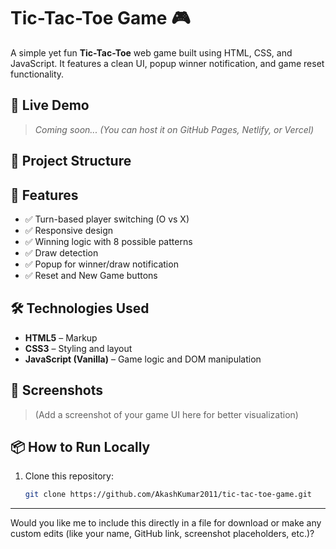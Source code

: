 # Tic-Tac-Toe Game 🎮

A simple yet fun **Tic-Tac-Toe** web game built using HTML, CSS, and JavaScript. It features a clean UI, popup winner notification, and game reset functionality.

## 🔗 Live Demo
> _Coming soon... (You can host it on GitHub Pages, Netlify, or Vercel)_

## 📁 Project Structure


## 🚀 Features

- ✅ Turn-based player switching (O vs X)
- ✅ Responsive design
- ✅ Winning logic with 8 possible patterns
- ✅ Draw detection
- ✅ Popup for winner/draw notification
- ✅ Reset and New Game buttons

## 🛠️ Technologies Used

- **HTML5** – Markup
- **CSS3** – Styling and layout
- **JavaScript (Vanilla)** – Game logic and DOM manipulation

## 📸 Screenshots

> (Add a screenshot of your game UI here for better visualization)

## 📦 How to Run Locally

1. Clone this repository:
   ```bash
   git clone https://github.com/AkashKumar2011/tic-tac-toe-game.git


---

Would you like me to include this directly in a file for download or make any custom edits (like your name, GitHub link, screenshot placeholders, etc.)?
